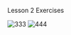 Lesson 2 Exercises

![333](https://github.com/JeffKirui/html-css-learningcourse-2023/assets/64260549/7c758958-7912-471f-8745-0125f37b04b2)
![444](https://github.com/JeffKirui/html-css-learningcourse-2023/assets/64260549/bdb2fbaa-f03e-4d15-8970-288f0b0a2448)
